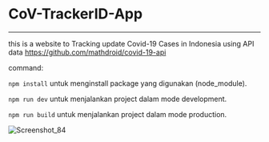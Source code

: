# CoV-TrackerID-App
---
this is a website to Tracking update Covid-19 Cases in Indonesia using API data
https://github.com/mathdroid/covid-19-api

command:

`npm install` untuk menginstall package yang digunakan (node_module).

`npm run dev` untuk menjalankan project dalam mode development.

`npm run build` untuk menjalankan project dalam mode production.

![Screenshot_84](https://user-images.githubusercontent.com/57336670/139342425-fa483ff7-75e7-4aac-8333-41df4d9f00dc.jpg)
